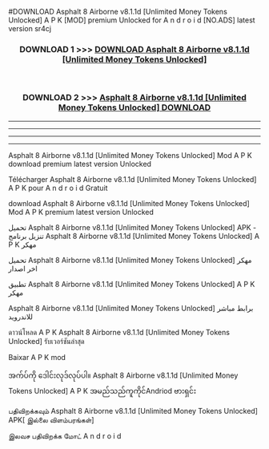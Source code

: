 #DOWNLOAD Asphalt 8 Airborne v8.1.1d  [Unlimited Money Tokens Unlocked] A P K [MOD] premium Unlocked for A n d r o i d [NO.ADS] latest version sr4cj



<div align="center">

<h3>DOWNLOAD 1 >>> <a href="https://teeasianyam.web.app?sq=Asphalt 8 Airborne v8.1.1d  [Unlimited Money Tokens Unlocked]">DOWNLOAD Asphalt 8 Airborne v8.1.1d  [Unlimited Money Tokens Unlocked] </a></h3><br>

<h3>DOWNLOAD 2 >>> <a href="https://teeasianyam.web.app?sq=Asphalt 8 Airborne v8.1.1d  [Unlimited Money Tokens Unlocked] ">Asphalt 8 Airborne v8.1.1d  [Unlimited Money Tokens Unlocked]  DOWNLOAD </a></h3>

</div>


----------------------------------------------------------

----------------------------------------------------------

----------------------------------------------------------

----------------------------------------------------------


Asphalt 8 Airborne v8.1.1d  [Unlimited Money Tokens Unlocked]  Mod A P K download premium latest version Unlocked

Télécharger Asphalt 8 Airborne v8.1.1d  [Unlimited Money Tokens Unlocked]  A P K pour A n d r o i d Gratuit

download Asphalt 8 Airborne v8.1.1d  [Unlimited Money Tokens Unlocked]  Mod A P K premium latest version Unlocked

تحميل Asphalt 8 Airborne v8.1.1d  [Unlimited Money Tokens Unlocked]  APK - تنزيل برنامج Asphalt 8 Airborne v8.1.1d  [Unlimited Money Tokens Unlocked]  A P K مهكر

تحميل Asphalt 8 Airborne v8.1.1d  [Unlimited Money Tokens Unlocked]  مهكر اخر اصدار

تطبيق Asphalt 8 Airborne v8.1.1d  [Unlimited Money Tokens Unlocked]  A P K مهكر

Asphalt 8 Airborne v8.1.1d  [Unlimited Money Tokens Unlocked]  برابط مباشر للاندرويد

ดาวน์โหลด A P K Asphalt 8 Airborne v8.1.1d  [Unlimited Money Tokens Unlocked]  รับเวอร์ชันล่าสุด

Baixar A P K mod

အက်ပ်ကို ဒေါင်းလုဒ်လုပ်ပါ။ Asphalt 8 Airborne v8.1.1d  [Unlimited Money Tokens Unlocked]  A P K အမည်သည်ကူကိုင်Andriod ဗားရှင်း

பதிவிறக்கவும் Asphalt 8 Airborne v8.1.1d  [Unlimited Money Tokens Unlocked]  APK[ இல்லை விளம்பரங்கள்] 
 
இலவச பதிவிறக்க மோட் A n d r o i d



